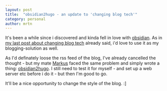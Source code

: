 ```yaml
---
layout: post
title:  "obsidian2hugo - an update to 'changing blog tech'"
category: personal
author: mrtn
---
```


It's been a while since i discovered and kinda fell in love with [obsidian](http://obsidian.md). As in [my last post about changing blog tech](https://blog.mrtnrdl.de/personal/2021/10/06/changing-blog-tech.html) already said, i'd love to use it as my blogging-solution as well. 

As I'd definately loose the rss feed of the blog, I've already cancelled the thought - but my mate [Markus](https://twitter.com/HashtagMarkus) faced the same problem and simply wrote a thing: [obsidian2hugo](https://github.com/HashtagMarkus/obsidian2hugo). I still need to test it for myself - and set up a web server etc before i do it - but then I'm good to go. 

It'll be a nice opportunity to change the style of the blog. :]


